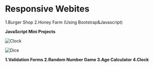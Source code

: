# Responsive Webites
1.Burger Shop
2.Honey Farm (Using Bootstrap&Javascript)

**JavaScript Mini Projects**

![Clock](https://user-images.githubusercontent.com/118243482/206968872-aa8b7fdd-c9d5-4442-8ef8-1d119d369dde.jpg)

![Dice](https://user-images.githubusercontent.com/118243482/206969119-828788f1-5302-4879-96fd-c3c1887822b2.jpg)

**1.Validation Forms
2.Random Number Game
3.Age Calculator
4.Clock**
